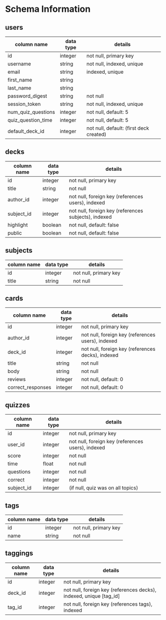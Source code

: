# Schema Information

## users
column name        | data type | details
-------------------|-----------|-----------------------
id                 | integer   | not null, primary key
username           | string    | not null, indexed, unique
email              | string    | indexed, unique
first_name         | string    |
last_name          | string    |
password_digest    | string    | not null
session_token      | string    | not null, indexed, unique
num_quiz_questions | integer   | not null, default: 5
quiz_question_time | integer   | not null, default: 5
default_deck_id    | integer   | not null, default: (first deck created)

## decks
column name | data type | details
------------|-----------|-----------------------
id          | integer   | not null, primary key
title       | string    | not null
author_id   | integer   | not null, foreign key (references users), indexed
subject_id  | integer   | not null, foreign key (references subjects), indexed
highlight   | boolean   | not null, default: false
public      | boolean   | not null, default: false

## subjects
column name | data type | details
------------|-----------|-----------------------
id          | integer   | not null, primary key
title       | string    | not null

## cards
column name       | data type | details
------------------|-----------|-----------------------
id                | integer   | not null, primary key
author_id         | integer   | not null, foreign key (references users), indexed
deck_id           | integer   | not null, foreign key (references decks), indexed
title             | string    | not null
body              | string    | not null
reviews           | integer   | not null, default: 0
correct_responses | integer   | not null, default: 0

## quizzes
column name   | data type | details
--------------|-----------|-----------------------
id            | integer   | not null, primary key
user_id       | integer   | not null, foreign key (references users), indexed
score         | integer   | not null
time          | float     | not null
questions     | integer   | not null
correct       | integer   | not null
subject_id    | integer   | (if null, quiz was on all topics)

## tags
column name | data type | details
------------|-----------|-----------------------
id          | integer   | not null, primary key
name        | string    | not null

## taggings
column name | data type | details
------------|-----------|-----------------------
id          | integer   | not null, primary key
deck_id     | integer   | not null, foreign key (references decks), indexed, unique [tag_id]
tag_id      | integer   | not null, foreign key (references tags), indexed
